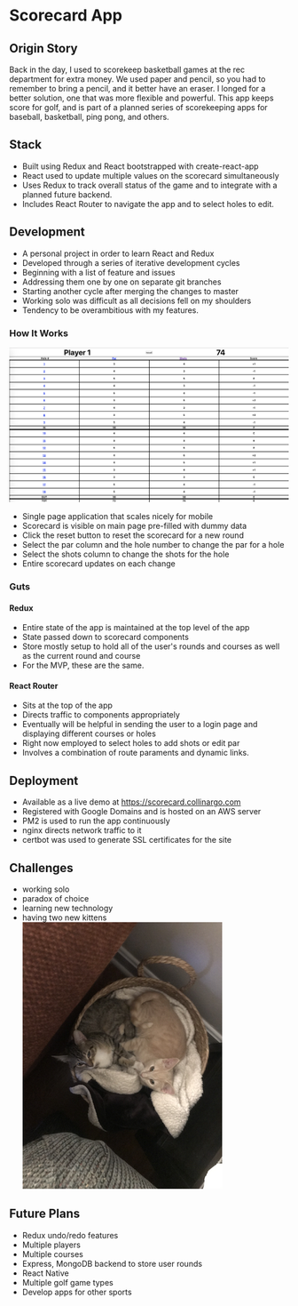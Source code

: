 # Scorecard App
## Origin Story
Back in the day, I used to scorekeep basketball games at the rec department for extra money. We used paper and pencil, so you had to remember to bring a pencil, and it better have an eraser. I longed for a better solution, one that was more flexible and powerful. This app keeps score for golf, and is part of a planned series of scorekeeping apps for baseball, basketball, ping pong, and others.

## Stack
- Built using Redux and React bootstrapped with create-react-app 
- React used to update multiple values on the scorecard simultaneously
- Uses Redux to track overall status of the game and to integrate with a planned future backend. 
- Includes React Router to navigate the app and to select holes to edit.

## Development
- A personal project in order to learn React and Redux
- Developed through a series of iterative development cycles 
- Beginning with a list of feature and issues
- Addressing them one by one on separate git branches
- Starting another cycle after merging the changes to master
- Working solo was difficult as all decisions fell on my shoulders
- Tendency to be overambitious with my features.

### How It Works
![alt text](https://github.com/SCollinA/scorecard/blob/master/scorecard.png "Sample Screenshot")
- Single page application that scales nicely for mobile
- Scorecard is visible on main page pre-filled with dummy data
- Click the reset button to reset the scorecard for a new round
- Select the par column and the hole number to change the par for a hole
- Select the shots column to change the shots for the hole
- Entire scorecard updates on each change

### Guts
#### Redux
- Entire state of the app is maintained at the top level of the app
- State passed down to scorecard components
- Store mostly setup to hold all of the user's rounds and courses as well as the current round and course
- For the MVP, these are the same.

#### React Router
- Sits at the top of the app
- Directs traffic to components appropriately
- Eventually will be helpful in sending the user to a login page and displaying different courses or holes
- Right now employed to select holes to add shots or edit par
- Involves a combination of route paraments and dynamic links.

## Deployment
- Available as a live demo at https://scorecard.collinargo.com
- Registered with Google Domains and is hosted on an AWS server
- PM2 is used to run the app continuously
- nginx directs network traffic to it
- certbot was used to generate SSL certificates for the site

## Challenges
- working solo
- paradox of choice
- learning new technology
- having two new kittens
![alt text](https://github.com/SCollinA/scorecard/blob/master/kitties.png "Sample Screenshot")

## Future Plans
- Redux undo/redo features
- Multiple players
- Multiple courses
- Express, MongoDB backend to store user rounds
- React Native
- Multiple golf game types
- Develop apps for other sports